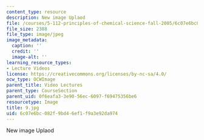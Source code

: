 ```yaml
---
content_type: resource
description: New image Uplaod
file: /courses/5-112-principles-of-chemical-science-fall-2005/6c07e6bc082f9bd46ef1f9a3e92da974_9.jpg
file_size: 2388
file_type: image/jpeg
image_metadata:
  caption: ''
  credit: ''
  image-alt: ''
learning_resource_types:
- Lecture Videos
license: https://creativecommons.org/licenses/by-nc-sa/4.0/
ocw_type: OCWImage
parent_title: Video Lectures
parent_type: CourseSection
parent_uid: 0f6eafa3-3e90-56ec-6097-f69475356be6
resourcetype: Image
title: 9.jpg
uid: 6c07e6bc-082f-9bd4-6ef1-f9a3e92da974
---
```

New image Uplaod